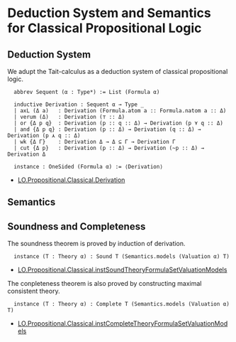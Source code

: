 # Deduction System and Semantics for Classical Propositional Logic

## Deduction System
  We adupt the Tait-calculus as a deduction system of classical propositional logic.

```lean
  abbrev Sequent (α : Type*) := List (Formula α)
  
  inductive Derivation : Sequent α → Type _
  | axL (Δ a)   : Derivation (Formula.atom a :: Formula.natom a :: Δ)
  | verum (Δ)   : Derivation (⊤ :: Δ)
  | or {Δ p q}  : Derivation (p :: q :: Δ) → Derivation (p ⋎ q :: Δ)
  | and {Δ p q} : Derivation (p :: Δ) → Derivation (q :: Δ) → Derivation (p ⋏ q :: Δ)
  | wk {Δ Γ}    : Derivation Δ → Δ ⊆ Γ → Derivation Γ
  | cut {Δ p}   : Derivation (p :: Δ) → Derivation (~p :: Δ) → Derivation Δ

  instance : OneSided (Formula α) := ⟨Derivation⟩
```
- [LO.Propositional.Classical.Derivation](https://iehality.github.io/lean4-logic/docs/Logic/Propositional/Classical/Basic/Calculus.html#LO.Propositional.Classical.Derivation)

## Semantics

## Soundness and Completeness
  
  The soundness theorem is proved by induction of derivation.
  
  ```lean
    instance (T : Theory α) : Sound T (Semantics.models (Valuation α) T)
  ```
  - [LO.Propositional.Classical.instSoundTheoryFormulaSetValuationModels](https://iehality.github.io/lean4-logic/docs/Logic/Propositional/Classical/Basic/Completeness.html#LO.Propositional.Classical.instSoundTheoryFormulaSetValuationModels)

  The conpleteness theorem is also proved by constructing maximal consistent theory.
  
  ```lean
    instance (T : Theory α) : Complete T (Semantics.models (Valuation α) T)
  ```
  - [LO.Propositional.Classical.instCompleteTheoryFormulaSetValuationModels](https://iehality.github.io/lean4-logic/docs/Logic/Propositional/Classical/Basic/Completeness.html#LO.Propositional.Classical.instCompleteTheoryFormulaSetValuationModels)